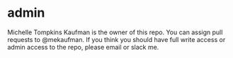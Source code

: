 # admin

Michelle Tompkins Kaufman is the owner of this repo. You can assign pull requests to @mekaufman. If you think you should have full write access or admin access to the repo, please email or slack me.

